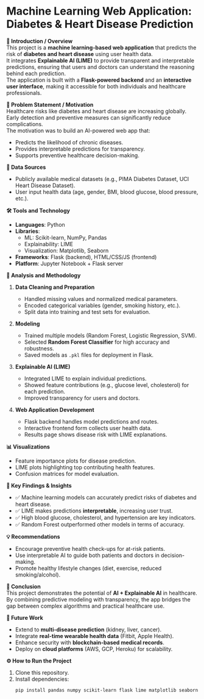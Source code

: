 # Machine Learning Web Application: Diabetes & Heart Disease Prediction  

**📌 Introduction / Overview**  
This project is a **machine learning-based web application** that predicts the risk of **diabetes and heart disease** using user health data.  
It integrates **Explainable AI (LIME)** to provide transparent and interpretable predictions, ensuring that users and doctors can understand the reasoning behind each prediction.  
The application is built with a **Flask-powered backend** and an **interactive user interface**, making it accessible for both individuals and healthcare professionals.  

**🎯 Problem Statement / Motivation**  
Healthcare risks like diabetes and heart disease are increasing globally.  
Early detection and preventive measures can significantly reduce complications.  
The motivation was to build an AI-powered web app that:  
- Predicts the likelihood of chronic diseases.  
- Provides interpretable predictions for transparency.  
- Supports preventive healthcare decision-making.  

**📂 Data Sources**  
- Publicly available medical datasets (e.g., PIMA Diabetes Dataset, UCI Heart Disease Dataset).  
- User input health data (age, gender, BMI, blood glucose, blood pressure, etc.).  

**🛠 Tools and Technology**  
- **Languages**: Python  
- **Libraries**:  
  - ML: Scikit-learn, NumPy, Pandas  
  - Explainability: LIME  
  - Visualization: Matplotlib, Seaborn  
- **Frameworks**: Flask (backend), HTML/CSS/JS (frontend)  
- **Platform**: Jupyter Notebook + Flask server  

**🔎 Analysis and Methodology**  
1. **Data Cleaning and Preparation**  
   - Handled missing values and normalized medical parameters.  
   - Encoded categorical variables (gender, smoking history, etc.).  
   - Split data into training and test sets for evaluation.  

2. **Modeling**  
   - Trained multiple models (Random Forest, Logistic Regression, SVM).  
   - Selected **Random Forest Classifier** for high accuracy and robustness.  
   - Saved models as `.pkl` files for deployment in Flask.  

3. **Explainable AI (LIME)**  
   - Integrated LIME to explain individual predictions.  
   - Showed feature contributions (e.g., glucose level, cholesterol) for each prediction.  
   - Improved transparency for users and doctors.  

4. **Web Application Development**  
   - Flask backend handles model predictions and routes.  
   - Interactive frontend form collects user health data.  
   - Results page shows disease risk with LIME explanations.  

**📊 Visualizations**  
- Feature importance plots for disease prediction.  
- LIME plots highlighting top contributing health features.  
- Confusion matrices for model evaluation.  

**🔑 Key Findings & Insights**  
- ✅ Machine learning models can accurately predict risks of diabetes and heart disease.  
- ✅ LIME makes predictions **interpretable**, increasing user trust.  
- ✅ High blood glucose, cholesterol, and hypertension are key indicators.  
- ✅ Random Forest outperformed other models in terms of accuracy.  

**💡 Recommendations**  
- Encourage preventive health check-ups for at-risk patients.  
- Use interpretable AI to guide both patients and doctors in decision-making.  
- Promote healthy lifestyle changes (diet, exercise, reduced smoking/alcohol).  

**📌 Conclusion**  
This project demonstrates the potential of **AI + Explainable AI** in healthcare.  
By combining predictive modeling with transparency, the app bridges the gap between complex algorithms and practical healthcare use.  

**🚀 Future Work**  
- Extend to **multi-disease prediction** (kidney, liver, cancer).  
- Integrate **real-time wearable health data** (Fitbit, Apple Health).  
- Enhance security with **blockchain-based medical records**.  
- Deploy on **cloud platforms** (AWS, GCP, Heroku) for scalability.  

**⚙️ How to Run the Project**  
1. Clone this repository.  
2. Install dependencies:  
   ```bash
   pip install pandas numpy scikit-learn flask lime matplotlib seaborn
